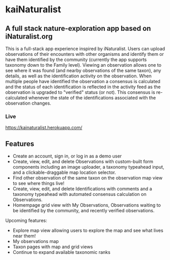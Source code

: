 # kaiNaturalist
## A full stack nature-exploration app based on iNaturalist.org

This is a full-stack app experience inspired by iNaturalist. Users can upload observations of their encounters with other organisms and identify them or have them identified by the community (currently the app supports taxonomy down to the Family level). Viewing an observation allows one to see where it was found (and nearby observations of the same taxon), any details, as well as the identification activity on the observation. When multiple people have identified the observation a consensus is calculated and the status of each identification is reflected in the activity feed as the observation is upgraded to "verified" status (or not). This consensus is re-calculated whenever the state of the identifications associated with the observation changes.

### Live
https://kainaturalist.herokuapp.com/

## Features
- Create an account, sign in, or log in as a demo user
- Create, view, edit, and delete Observations with custom-built form components including an image uploader, a taxonomy typeahead input, and a clickable-draggable map location selector.
- Find other observation of the same taxon on the observation map view to see where things live!
- Create, view, edit, and delete Identifications with comments and a taxonomy typeahead with automated consensus calculation on Observations.
- Homempage grid view with My Observations, Observations waiting to be identified by the community, and recently verified observations.

Upcoming features: 
- Explore map view allowing users to explore the map and see what lives near them!
- My observations map
- Taxon pages with map and grid views
- Continue to expand available taxonomic ranks
